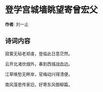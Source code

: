 # 登学宫城墙眺望寄曾宏父

**作者**: 刘一止

## 诗词内容

寂寞无毡老郑虔，登临此日意茫然。

云开北渚炊烟外，春到西城战血边。

江草唤愁无畔岸，官梅动兴得清便。

南风藻思传家旧，好寄东风御柳篇。

